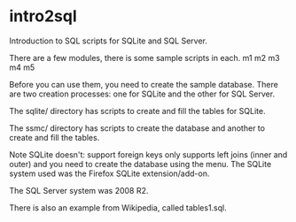 intro2sql
=========

Introduction to SQL scripts for SQLite and SQL Server.

There are a few modules, there is some sample scripts in each.
 m1 m2 m3 m4 m5

Before you can use them, you need to create the sample database. There are
two creation processes: one for SQLite and the other for SQL Server.

The sqlite/ directory has scripts to create and fill the tables for SQLite.

The ssmc/ directory has scripts to create the database and another to create
and fill the tables.

Note SQLite doesn't:
 support foreign keys
 only supports left joins (inner and outer)
and you need to create the database using the menu.
The SQLite system used was the Firefox SQLite extension/add-on.

The SQL Server system was 2008 R2.


There is also an example from Wikipedia, called tables1.sql. 